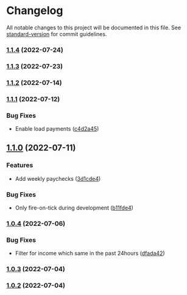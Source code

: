 # Changelog

All notable changes to this project will be documented in this file. See [standard-version](https://github.com/conventional-changelog/standard-version) for commit guidelines.

### [1.1.4](https://github.com/tklein1801/gsheet-finance/compare/v1.1.3...v1.1.4) (2022-07-24)

### [1.1.3](https://github.com/DulliAG/gsheet-finance/compare/v1.1.2...v1.1.3) (2022-07-23)

### [1.1.2](https://github.com/DulliAG/gsheet-finance/compare/v1.1.1...v1.1.2) (2022-07-14)

### [1.1.1](https://github.com/DulliAG/gsheet-finance/compare/v1.1.0...v1.1.1) (2022-07-12)


### Bug Fixes

* Enable load payments ([c4d2a45](https://github.com/DulliAG/gsheet-finance/commit/c4d2a45eb1997b000e4fef2638e01606eb1d8a02))

## [1.1.0](https://github.com/DulliAG/gsheet-finance/compare/v1.0.4...v1.1.0) (2022-07-11)


### Features

* Add weekly paychecks ([3d1cde4](https://github.com/DulliAG/gsheet-finance/commit/3d1cde4a644b07686c3b0536efb2a0299a24b1f1))


### Bug Fixes

* Only fire-on-tick during development ([b11fde4](https://github.com/DulliAG/gsheet-finance/commit/b11fde472792479a8667192cdb40f711331c0c9a))

### [1.0.4](https://github.com/DulliAG/gsheet-finance/compare/v1.0.3...v1.0.4) (2022-07-06)


### Bug Fixes

* Filter for income which same in the past 24hours ([dfada42](https://github.com/DulliAG/gsheet-finance/commit/dfada42c6fce4b435a100a4ce08f40307c1da3b6))

### [1.0.3](https://github.com/DulliAG/gsheet-finance/compare/v1.0.2...v1.0.3) (2022-07-04)

### [1.0.2](https://github.com/DulliAG/gsheet-finance/compare/v1.0.1...v1.0.2) (2022-07-04)
